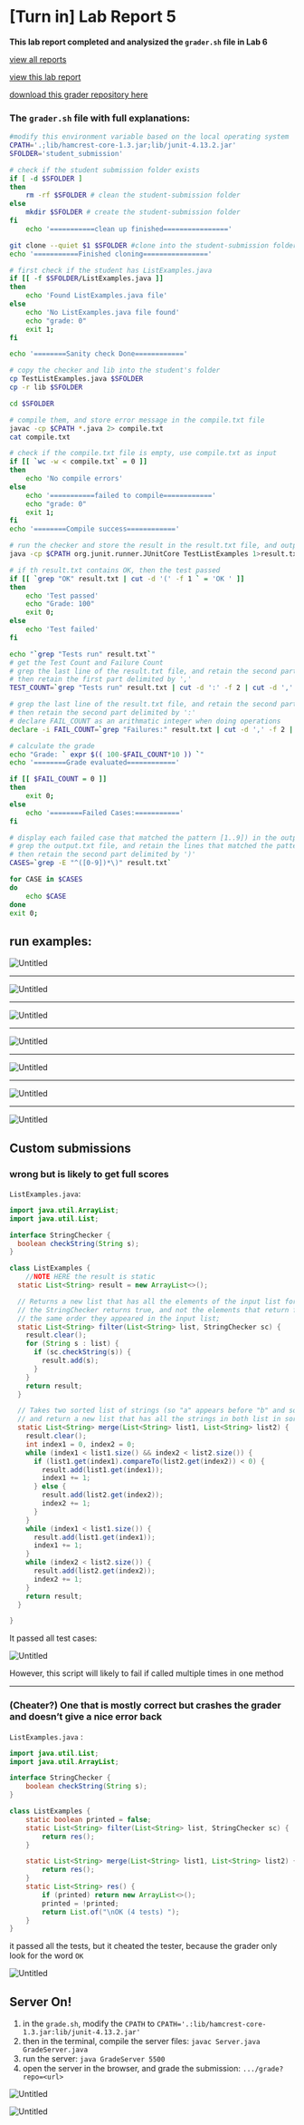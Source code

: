 # [Turn in] Lab Report 5

**This lab report completed and analysized the `grader.sh` file in Lab 6**

[view all reports](https://kiminus.github.io/cse15l-lab-reports/)

[view this lab report](https://kiminus.github.io/cse15l-lab-reports/Lab_Report_5/Lab_Report_5) 

[download this grader repository here](https://github.com/kiminus/grader-review-kiminus)

### The `grader.sh` file with full explanations:

```bash
#modify this environment variable based on the local operating system
CPATH='.;lib/hamcrest-core-1.3.jar;lib/junit-4.13.2.jar'
SFOLDER='student_submission'

# check if the student submission folder exists
if [ -d $SFOLDER ]
then
    rm -rf $SFOLDER # clean the student-submission folder
else 
    mkdir $SFOLDER # create the student-submission folder
fi 
    echo '===========clean up finished================'

git clone --quiet $1 $SFOLDER #clone into the student-submission folder
echo '===========Finished cloning================'

# first check if the student has ListExamples.java
if [[ -f $SFOLDER/ListExamples.java ]]
then
    echo 'Found ListExamples.java file'
else
    echo 'No ListExamples.java file found'
    echo "grade: 0"
    exit 1;
fi

echo '========Sanity check Done============'

# copy the checker and lib into the student's folder
cp TestListExamples.java $SFOLDER
cp -r lib $SFOLDER

cd $SFOLDER

# compile them, and store error message in the compile.txt file
javac -cp $CPATH *.java 2> compile.txt
cat compile.txt

# check if the compile.txt file is empty, use compile.txt as input
if [[ `wc -w < compile.txt` = 0 ]]
then
    echo 'No compile errors'
else
    echo '===========failed to compile============'
    echo "grade: 0"
    exit 1;
fi
echo '========Compile success============'

# run the checker and store the result in the result.txt file, and output in the output.txt file
java -cp $CPATH org.junit.runner.JUnitCore TestListExamples 1>result.txt 0>output.txt

# if th result.txt contains OK, then the test passed
if [[ `grep "OK" result.txt | cut -d '(' -f 1 ` = 'OK ' ]]
then
    echo 'Test passed'
    echo "Grade: 100"
    exit 0;
else
    echo 'Test failed'
fi

echo "`grep "Tests run" result.txt`"
# get the Test Count and Failure Count
# grep the last line of the result.txt file, and retain the second part delimited by ':'
# then retain the first part delimited by ','
TEST_COUNT=`grep "Tests run" result.txt | cut -d ':' -f 2 | cut -d ',' -f 1`

# grep the last line of the result.txt file, and retain the second part delimited by ','
# then retain the second part delimited by ':'
# declare FAIL_COUNT as an arithmatic integer when doing operations 
declare -i FAIL_COUNT=`grep "Failures:" result.txt | cut -d ',' -f 2 | cut -d ':' -f 2`

# calculate the grade
echo "Grade: ` expr $(( 100-$FAIL_COUNT*10 )) `"
echo '========Grade evaluated============'

if [[ $FAIL_COUNT = 0 ]]
then
    exit 0;
else 
    echo '========Failed Cases:==========='
fi

# display each failed case that matched the pattern [1..9]) in the output.txt file
# grep the output.txt file, and retain the lines that matched the pattern [1..9])
# then retain the second part delimited by ')'
CASES=`grep -E "^([0-9])*\)" result.txt`

for CASE in $CASES
do
    echo $CASE
done
exit 0;
```

## run examples:

![Untitled](%5BTurn%20in%5D%20Lab%20Report%205%20a7dcf54595d84b10b8299b42fb02be8a/Untitled.png)

---

![Untitled](%5BTurn%20in%5D%20Lab%20Report%205%20a7dcf54595d84b10b8299b42fb02be8a/Untitled%201.png)

---

![Untitled](%5BTurn%20in%5D%20Lab%20Report%205%20a7dcf54595d84b10b8299b42fb02be8a/Untitled%202.png)

---

![Untitled](%5BTurn%20in%5D%20Lab%20Report%205%20a7dcf54595d84b10b8299b42fb02be8a/Untitled%203.png)

---

![Untitled](%5BTurn%20in%5D%20Lab%20Report%205%20a7dcf54595d84b10b8299b42fb02be8a/Untitled%204.png)

---

![Untitled](%5BTurn%20in%5D%20Lab%20Report%205%20a7dcf54595d84b10b8299b42fb02be8a/Untitled%205.png)

---

![Untitled](%5BTurn%20in%5D%20Lab%20Report%205%20a7dcf54595d84b10b8299b42fb02be8a/Untitled%206.png)

## Custom submissions

### wrong but is likely to get full scores

`ListExamples.java`:

```java
import java.util.ArrayList;
import java.util.List;

interface StringChecker {
  boolean checkString(String s);
}

class ListExamples {
	//NOTE HERE the result is static
  static List<String> result = new ArrayList<>();

  // Returns a new list that has all the elements of the input list for which
  // the StringChecker returns true, and not the elements that return false, in
  // the same order they appeared in the input list;
  static List<String> filter(List<String> list, StringChecker sc) {
    result.clear();
    for (String s : list) {
      if (sc.checkString(s)) {
        result.add(s);
      }
    }
    return result;
  }

  // Takes two sorted list of strings (so "a" appears before "b" and so on),
  // and return a new list that has all the strings in both list in sorted order.
  static List<String> merge(List<String> list1, List<String> list2) {
    result.clear();
    int index1 = 0, index2 = 0;
    while (index1 < list1.size() && index2 < list2.size()) {
      if (list1.get(index1).compareTo(list2.get(index2)) < 0) {
        result.add(list1.get(index1));
        index1 += 1;
      } else {
        result.add(list2.get(index2));
        index2 += 1;
      }
    }
    while (index1 < list1.size()) {
      result.add(list1.get(index1));
      index1 += 1;
    }
    while (index2 < list2.size()) {
      result.add(list2.get(index2));
      index2 += 1;
    }
    return result;
  }

}
```

It passed all test cases: 

![Untitled](%5BTurn%20in%5D%20Lab%20Report%205%20a7dcf54595d84b10b8299b42fb02be8a/Untitled%207.png)

However, this script will likely to fail if called multiple times in one method 

---

### (Cheater?) One that is mostly correct but crashes the grader and doesn’t give a nice error back

`ListExamples.java` : 

```java
import java.util.List;
import java.util.ArrayList;

interface StringChecker {
    boolean checkString(String s);
}

class ListExamples {
    static boolean printed = false;
    static List<String> filter(List<String> list, StringChecker sc) {
        return res();
    }

    static List<String> merge(List<String> list1, List<String> list2) {
        return res();
    }
    static List<String> res() {
        if (printed) return new ArrayList<>();
        printed = !printed;
        return List.of("\nOK (4 tests) ");
    }
}
```

it passed all the tests, but it cheated the tester, because the grader only look for the word `OK`

![Untitled](%5BTurn%20in%5D%20Lab%20Report%205%20a7dcf54595d84b10b8299b42fb02be8a/Untitled%208.png)

## Server On!

1. in the `grade.sh`, modify the `CPATH` to `CPATH='.:lib/hamcrest-core-1.3.jar:lib/junit-4.13.2.jar'`
2. then in the terminal, compile the server files: `javac Server.java GradeServer.java`
3. run the server: `java GradeServer 5500`
4. open the server in the browser, and grade the submission: `.../grade?repo=<url>`

![Untitled](%5BTurn%20in%5D%20Lab%20Report%205%20a7dcf54595d84b10b8299b42fb02be8a/Untitled%209.png)

![Untitled](%5BTurn%20in%5D%20Lab%20Report%205%20a7dcf54595d84b10b8299b42fb02be8a/Untitled%2010.png)